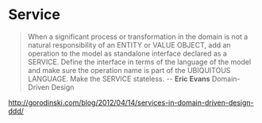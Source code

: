 # Service
> When a significant process or transformation in the domain is not a natural responsibility of an ENTITY or VALUE OBJECT, add an operation to the model as standalone interface declared as a SERVICE. Define the interface in terms of the language of the model and make sure the operation name is part of the UBIQUITOUS LANGUAGE. Make the SERVICE stateless.
> -- **Eric Evans** Domain-Driven Design

 http://gorodinski.com/blog/2012/04/14/services-in-domain-driven-design-ddd/